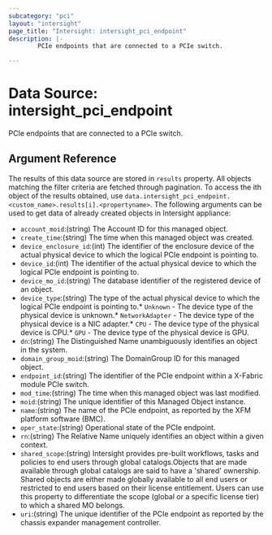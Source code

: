 ```yaml
---
subcategory: "pci"
layout: "intersight"
page_title: "Intersight: intersight_pci_endpoint"
description: |-
        PCIe endpoints that are connected to a PCIe switch.

---
```


# Data Source: intersight_pci_endpoint
PCIe endpoints that are connected to a PCIe switch.
## Argument Reference
The results of this data source are stored in `results` property.
All objects matching the filter criteria are fetched through pagination.
To access the ith object of the results obtained, use `data.intersight_pci_endpoint.<custom_name>.results[i].<propertyname>`.
The following arguments can be used to get data of already created objects in Intersight appliance:
* `account_moid`:(string) The Account ID for this managed object. 
* `create_time`:(string) The time when this managed object was created. 
* `device_enclosure_id`:(int) The identifier of the enclosure device of the actual physical device to which the logical PCIe endpoint is pointing to. 
* `device_id`:(int) The identifier of the actual physical device to which the logical PCIe endpoint is pointing to. 
* `device_mo_id`:(string) The database identifier of the registered device of an object. 
* `device_type`:(string) The type of the actual physical device to which the logical PCIe endpoint is pointing to.* `Unknown` - The device type of the physical device is unknown.* `NetworkAdapter` - The device type of the physical device is a NIC adapter.* `CPU` - The device type of the physical device is CPU.* `GPU` - The device type of the physical device is GPU. 
* `dn`:(string) The Distinguished Name unambiguously identifies an object in the system. 
* `domain_group_moid`:(string) The DomainGroup ID for this managed object. 
* `endpoint_id`:(string) The identifier of the PCIe endpoint within a X-Fabric module PCIe switch. 
* `mod_time`:(string) The time when this managed object was last modified. 
* `moid`:(string) The unique identifier of this Managed Object instance. 
* `name`:(string) The name of the PCIe endpoint, as reported by the XFM platform software (BMC). 
* `oper_state`:(string) Operational state of the PCIe endpoint. 
* `rn`:(string) The Relative Name uniquely identifies an object within a given context. 
* `shared_scope`:(string) Intersight provides pre-built workflows, tasks and policies to end users through global catalogs.Objects that are made available through global catalogs are said to have a 'shared' ownership. Shared objects are either made globally available to all end users or restricted to end users based on their license entitlement. Users can use this property to differentiate the scope (global or a specific license tier) to which a shared MO belongs. 
* `uri`:(string) The unique identifier of the PCIe endpoint as reported by the chassis expander management controller. 
 
